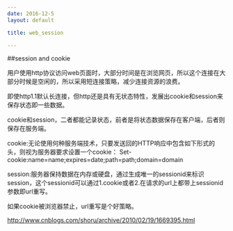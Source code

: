 ```yaml
---
date: 2016-12-5
layout: default

title: web_session

---
```


##session and cookie

用户使用http协议访问web页面时，大部分时间是在浏览网页，所以这个连接在大部分时候是空闲的，所以采用短连接策略，减少连接资源的浪费。

即使http1.1默认长连接，但http还是具有无状态特性，发展出cookie和session来保存状态即一些数据。

cookie和session，二者都能记录状态，前者是将状态数据保存在客户端，后者则保存在服务端。

cookie:无论使用何种服务端技术，只要发送回的HTTP响应中包含如下形式的头，则视为服务器要求设置一个cookie：
Set-cookie:name=name;expires=date;path=path;domain=domain

session:服务器保持数据在内存或硬盘，通过生成唯一的sessionid来标识session，这个sessionid可以通过1.cookie或者2.在请求的url上都带上sessionid参数即url重写。

如果cookie被浏览器禁止，url重写是个好策略。


http://www.cnblogs.com/shoru/archive/2010/02/19/1669395.html